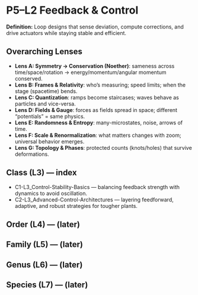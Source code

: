 # P5–L2 Feedback & Control
**Definition:** Loop designs that sense deviation, compute corrections, and drive actuators while staying stable and efficient.
## Overarching Lenses

- **Lens A: Symmetry -> Conservation (Noether)**: sameness across time/space/rotation → energy/momentum/angular momentum conserved.
- **Lens B: Frames & Relativity**: who’s measuring; speed limits; when the stage (spacetime) bends.
- **Lens C: Quantization**: ramps become staircases; waves behave as particles and vice-versa.
- **Lens D: Fields & Gauge**: forces as fields spread in space; different “potentials” = same physics.
- **Lens E: Randomness & Entropy**: many-microstates, noise, arrows of time.
- **Lens F: Scale & Renormalization**: what matters changes with zoom; universal behavior emerges.
- **Lens G: Topology & Phases**: protected counts (knots/holes) that survive deformations.

## Class (L3) — index
- C1-L3_Control-Stability-Basics — balancing feedback strength with dynamics to avoid oscillation.
- C2-L3_Advanced-Control-Architectures — layering feedforward, adaptive, and robust strategies for tougher plants.
## Order (L4) — (later)
## Family (L5) — (later)
## Genus (L6) — (later)
## Species (L7) — (later)
